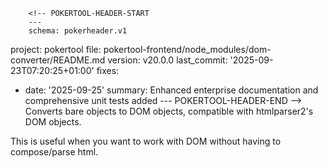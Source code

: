         <!-- POKERTOOL-HEADER-START
        ---
        schema: pokerheader.v1
project: pokertool
file: pokertool-frontend/node_modules/dom-converter/README.md
version: v20.0.0
last_commit: '2025-09-23T07:20:25+01:00'
fixes:
- date: '2025-09-25'
  summary: Enhanced enterprise documentation and comprehensive unit tests added
        ---
        POKERTOOL-HEADER-END -->
Converts bare objects to DOM objects, compatible with htmlparser2's DOM objects.

This is useful when you want to work with DOM without having to compose/parse html.
